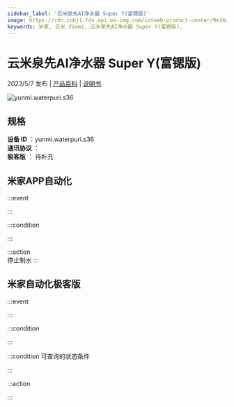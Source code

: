 ```yaml
---
sidebar_label: '云米泉先AI净水器 Super Y(富锶版)'
image: https://cdn.cnbj1.fds.api.mi-img.com/iotweb-product-center/9e16de214a259d624303ea266c47c156_1679553299928.png?GalaxyAccessKeyId=AKVGLQWBOVIRQ3XLEW&Expires=9223372036854775807&Signature=whmgQl2N9KCirN3Gv8ed1NUsq6Y=
keywords: 米家, 云米 Viomi, 云米泉先AI净水器 Super Y(富锶版), 
---
```

# 云米泉先AI净水器 Super Y(富锶版)

2023/5/7 发布 | [产品百科](https://home.mi.com/webapp/content/baike/product/index.html?model=yunmi.waterpuri.s36/) | [说明书](https://home.mi.com/views/introduction.html?model=yunmi.waterpuri.s36&region=cn)

![yunmi.waterpuri.s36](https://cdn.cnbj1.fds.api.mi-img.com/iotweb-product-center/9e16de214a259d624303ea266c47c156_1679553299928.png?GalaxyAccessKeyId=AKVGLQWBOVIRQ3XLEW&Expires=9223372036854775807&Signature=whmgQl2N9KCirN3Gv8ed1NUsq6Y=)

## 规格  
> 
**设备 ID** ：yunmi.waterpuri.s36  
**通讯协议** ：  
**极客版**  ： 待补充 


## 米家APP自动化  

:::event  

:::

:::condition  

:::

:::action   
停止制水
:::

## 米家自动化极客版  

:::event  

:::

:::condition  

:::

:::condition 可查询的状态条件  

:::

:::action  

:::

        
